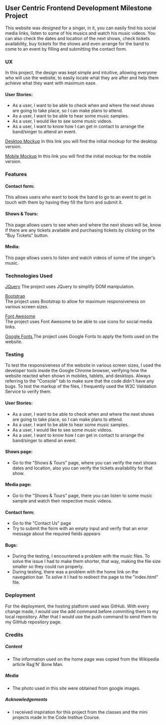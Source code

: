 ## User Centric Frontend Development Milestone Project  

This website was designed for a singer, in it, you can easily find his social media links, listen to some of his musics and watch his music videos. You can also check the dates and location of the next shows, check tickets availability, buy tickets for the shows and even arrange for the band to come to an event by filling and submitting the contact form.


### UX

In this project, the design was kept simple and intuitive, allowing everyone who will use the website, to easily locate what they are after and help them achieve what they want with maximum ease.

#### User Stories:

* As a user, I want to be able to check when and where the next shows are going to take place, so I can make plans to attend.
* As a user, I want to be able to hear some music samples.
* As a user, I would like to see some music videos.
* As a user,  I want to know how I can get in contact to arrange the band/singer to attend an event.

[Desktop Mockup](mockups/desktop_mockup.pdf) In this link you will find the initial mockup for the desktop version.

[Mobile Mockup](mockups/mobile_mockup.pdf) In this link you will find the initial mockup for the mobile version.


### Features

#### Contact form:
This allows users who want to book the band to go to an event to get in touch with them by having they fill the form and submit it.

#### Shows & Tours:
This page allows users to see when and where the next shows will be, know if there are any tickets available and purchasing tickets by clicking on the "Buy Tickets" button.

#### Media:
This page allows users to listen and watch videos of some of the singer's music.


### Technologies Used

[JQuery](https://jquery.com "JQuery Homepage")
The project uses JQuery to simplify DOM manipulation.    


[Bootstrap](https://getbootstrap.com/ "Bootstrap Homepage")  
The project uses Bootstrap to allow for maximum responsiveness on various screen sizes.   


[Font Awesome](https://fontawesome.com "Font Awesome Homepage")   
The project uses Font Awesome to be able to use icons for social media links.


[Google Fonts ](https://fonts.google.com "Google Fonts Homepage")
The project uses Google Fonts to apply the fonts used on the website.



### Testing

To test the responsiveness of the website in various screen sizes, I used the developer tools inside the Google Chrome browser, verifying how the website reacted when shown in mobiles, tablets, and desktops. Always referring to the "Console" tab to make sure that the code didn't have any bugs.
To test the markup of the files, I frequently used the W3C Validation Service to verify them.

#### User Stories:

* As a user, I want to be able to check when and where the next shows are going to take place, so I can make plans to attend.
* As a user, I want to be able to hear some music samples.
* As a user, I would like to see some music videos.
* As a user,  I want to know how I can get in contact to arrange the band/singer to attend an event.

#### Shows page:

* Go to the "Shows & Tours" page, where you can verify the next shows dates and location, also you can verify the tickets availability for that show.

#### Media page:
* Go to the "Shows & Tours" page, there you can listen to some music sample and watch their respective music videos.

#### Contact form:
* Go to the "Contact Us" page
* Try to submit the form with an empty input and verify that an error message about the required fields appears

#### Bugs:
* During the testing, I encountered a problem with the music files. To solve the issue I had to make them shorter, that way, making the file size smaller so they could run properly. 
* During testing, there was a problem with the home link on the navegation bar. To solve it I had to redirect the page to the "index.html" file.

### Deployment

For the deployment, the hosting platform used was GitHub. With every change made, I would use the add command before commiting them to my local repository. After that I would use the push command to send them to my GitHub repository page.


### Credits

##### Content
* The information used on the home page was copied from the Wikipedia article Rag'N' Bone Man.

##### Media
* The photo used in this site were obtained from google images.

##### Acknowledgements
* I received inspiration for this project from the classes and the mini projects made in the Code Institue Course.

